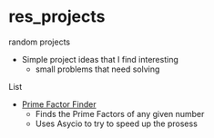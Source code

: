 # res_projects
random projects
  - Simple project ideas that I find interesting
    - small problems that need solving
    
List
  - [Prime Factor Finder](res_projects/prime_factor.py)
    - Finds the Prime Factors of any given number
    - Uses Asycio to try to speed up the prosess
